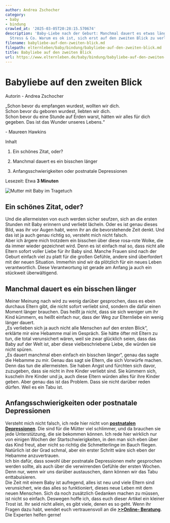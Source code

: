 ```yaml
---
author: Andrea Zschocher
category:
- baby
- bindung
crawled_at: '2025-03-05T20:28:15.570674'
description: 'Baby-Liebe nach der Geburt: Manchmal dauert es etwas länger. Erschöpfung,
  Stress & Co. Warum es ok ist, sich erst auf den zweiten Blick zu verlieben.'
filename: babyliebe-auf-den-zweiten-blick.md
filepath: elternleben/baby/bindung/babyliebe-auf-den-zweiten-blick.md
title: Babyliebe auf den zweiten Blick
url: https://www.elternleben.de/baby/bindung/babyliebe-auf-den-zweiten-blick/
---
```


#  Babyliebe auf den zweiten Blick

Autorin - Andrea Zschocher

„Schon bevor du empfangen wurdest, wollten wir dich.  
Schon bevor du geboren wurdest, liebten wir dich.  
Schon bevor du eine Stunde auf Erden warst, hätten wir alles für dich gegeben.
Das ist das Wunder unseres Lebens.“  
  
\- Maureen Hawkins

Inhalt

1. Ein schönes Zitat, oder?

2. Manchmal dauert es ein bisschen länger

3. Anfangsschwierigkeiten oder postnatale Depressionen

Lesezeit: Etwa **3 Minuten**

![Mutter mit Baby im
Tragetuch](/fileadmin/_processed_/b/5/csm_Baby_bei_Mutter_im_Tuch_3fc6ce9011.jpg)

##  Ein schönes Zitat, oder?

Und die allermeisten von euch werden sicher seufzen, sich an die ersten
Stunden mit Baby erinnern und verliebt lächeln. Oder es ist genau dieses Bild,
was ihr vor Augen habt, wenn ihr an die bevorstehende Zeit denkt. Und das ist
ja auch genau richtig so, versteht mich nicht falsch.  
Aber ich ärgere mich trotzdem ein bisschen über diese rosa-rote Wolke, die da
immer wieder gezeichnet wird. Denn es ist einfach mal so, dass nicht alle
Eltern sofort voller Liebe für ihr Baby sind. Manche Frauen sind nach der
Geburt einfach viel zu platt für die großen Gefühle, andere sind überfordert
mit der neuen Situation. Immerhin sind wir da plötzlich für ein neues Leben
verantwortlich. Diese Verantwortung ist gerade am Anfang ja auch ein stückweit
überwältigend.

##  Manchmal dauert es ein bisschen länger

Meiner Meinung nach wird zu wenig darüber gesprochen, dass es eben durchaus
Eltern gibt, die nicht sofort verliebt sind, sondern die dafür einen Moment
länger brauchen. Das heißt ja nicht, dass sie sich weniger um ihr Kind
kümmern, es heißt einfach nur, dass der Weg zur Elternliebe ein wenig länger
dauert.  
„Es verlieben sich ja auch nicht alle Menschen auf den ersten Blick“, erklärte
mir eine Hebamme mal im Gespräch. Sie hätte öfter mit Eltern zu tun, die total
verunsichert wären, weil sie zwar glücklich seien, dass das Baby auf der Welt
ist, aber diese vielbeschriebene Liebe, die würden sie nicht spüren.  
„Es dauert manchmal eben einfach ein bisschen länger“, genau das sagte die
Hebamme zu mir. Genau das sagt sie Eltern, die sich Vorwürfe machen. Denn das
tun die allermeisten. Sie haben Angst und fürchten sich davor, zuzugeben, dass
sie nicht in ihre Kinder verliebt sind. Sie kümmern sich, kuscheln ihre Kinder
und ja, auch diese Eltern würden alles für ihre Kinder geben. Aber genau das
ist das Problem. Dass sie nicht darüber reden dürfen. Weil es ein Tabu ist.

##  Anfangsschwierigkeiten oder postnatale Depressionen

Versteht mich nicht falsch, ich rede hier nicht von **[postnatalen
Depressionen](https://www.elternleben.de/schwangerschaft/geburt/wochenbettdepression/)**.
Die sind für die Mütter viel schlimmer, und da brauchen sie jede
Unterstützung, die sie bekommen können. Ich rede hier wirklich nur von einigen
Wochen der Startschwierigkeiten, in den man sich eben über das Kind freut,
aber nicht so richtig die Schmetterlinge im Bauch fliegen. Natürlich ist der
Grad schmal, aber ein erster Schritt wäre sich eben der Hebamme anzuvertrauen.  
Ich bin dafür, dass sowohl über postnatale Depressionen mehr gesprochen werden
sollte, als auch über die verwirrenden Gefühle der ersten Wochen. Denn nur,
wenn wir uns darüber austauschen, dann können wir das Tabu enttabuisieren.  
Die Zeit mit einem Baby ist aufregend, alles ist neu und viele Eltern sind
verunsichert, wie das alles so funktioniert, dieses neue Leben mit dem neuen
Menschen. Sich da noch zusätzlich Gedanken machen zu müssen, ist nicht so
einfach. Deswegen hoffe ich, dass euch dieser Artikel ein kleiner Trost ist.
Ihr seid nicht allein, es gibt viele, denen es so geht. Wenn ihr Fragen dazu
habt, wendet euch vertrauensvoll an die **[>>Online-
Beratung](https://www.elternleben.de/ueber-stell-uns-deine-frage/)**. Die
Experten helfen gerne!

